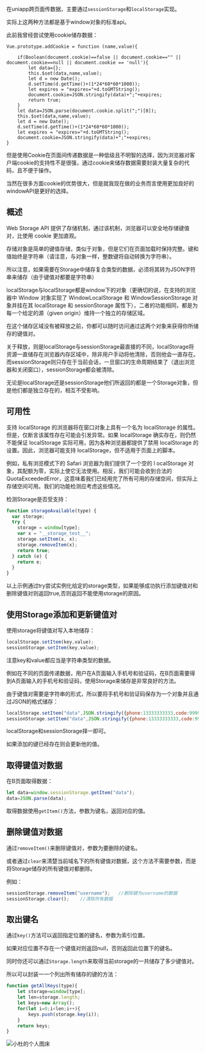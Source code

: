 在uniapp跨页面传数据，主要通过`sessionStorage`和`localStorage`实现。

实际上这两种方法都是基于window对象的标准api。

此前我曾经尝试使用cookie储存数据：
```
Vue.prototype.addCookie = function (name,value){

	if(Boolean(document.cookie)==false || document.cookie=="" || document.cookie==null || document.cookie == 'null'){
		let data={};
		this.$set(data,name,value);
		let d = new Date();
		d.setTime(d.getTime()+(1*24*60*60*1000));
		let expires = "expires="+d.toGMTString();
		document.cookie=JSON.stringify(data)+";"+expires;
		return true;
	}
	let data=JSON.parse(document.cookie.split(";")[0]);
	this.$set(data,name,value);
	let d = new Date();
	d.setTime(d.getTime()+(1*24*60*60*1000));
	let expires = "expires="+d.toGMTString();
	document.cookie=JSON.stringify(data)+";"+expires;
}
```

但是使用Cookie在页面间传递数据是一种低级且不明智的选择，因为浏览器对客户端cookie的支持性不是很强，通过cookie来储存数据需要封装大量复杂的代码，且不便于操作。

当然在很多方面cookie的优势很大，但是就我现在做的业务而言使用更加良好的windowAPI是更好的选择。

## 概述
Web Storage API 提供了存储机制，通过该机制，浏览器可以安全地存储键值对，比使用 cookie 更加直观。

存储对象是简单的键值存储，类似于对象，但是它们在页面加载时保持完整。键和值始终是字符串（请注意，与对象一样，整数键将自动转换为字符串）。

所以注意，如果需要在Storage中储存复合类型的数据，必须将其转为JSON字符串来储存（由于键值对都要是字符串）

localStorage与localStorage都是window下的对象（更确切的说，在支持的浏览器中 Window 对象实现了 WindowLocalStorage 和 WindowSessionStorage 对象并挂在其 localStorage 和 sessionStorage 属性下），二者的功能相同，都是为每一个给定的源（given origin）维持一个独立的存储区域。

在这个储存区域没有被释放之前，你都可以随时访问通过这两个对象来获得你所储存的键值对。

关于释放，则是localStorage与sessionStorage最直接的不同，localStorage将资源一直储存在浏览器内存区域中，除非用户手动将他清除，否则他会一直存在。而sessionStorage则只存在于当前会话，一旦窗口的生命周期结束了（退出浏览器和关闭窗口），sessionStorage都会被清除。


无论是localStorage还是sessionStorage他们所返回的都是一个Storage对象，但是他们都是独立存在的，相互不受影响。

## 可用性

支持 localStorage 的浏览器将在窗口对象上具有一个名为 localStorage 的属性。但是，仅断言该属性存在可能会引发异常。如果 localStorage 确实存在，则仍然不能保证 localStorage 实际可用，因为各种浏览器都提供了禁用 localStorage 的设置。因此，浏览器可能支持 localStorage，但不适用于页面上的脚本。

例如，私有浏览模式下的 Safari 浏览器为我们提供了一个空的 l ocalStorage 对象，其配额为零，实际上使它无法使用。相反，我们可能会收到合法的 QuotaExceededError，这意味着我们已经用完了所有可用的存储空间，但实际上存储空间可用。我们的功能检测应考虑这些情况。

检测Storage是否受支持：

```javascript
function storageAvailable(type) {
  var storage;
  try {
    storage = window[type];
    var x = "__storage_test__";
    storage.setItem(x, x);
    storage.removeItem(x);
    return true;
  } catch (e) {
    return e;
  }
}
```

以上示例通过try尝试实例化给定的storage类型，如果能够成功执行添加键值对和删除键值对则返回true,否则返回不能使用storage的原因。


## 使用Storage添加和更新键值对



使用storage将键值对写入本地储存：

```javascript
localStorage.setItem(key,value);
sessionStorage.setItem(key,value);
```

注意key和value都应当是字符串类型的数据。

例如在不同的页面传递数据，用户在A页面输入手机号和验证码，在B页面需要得到A页面输入的手机号和验证码，使用Storage来储存是非常良好的方法。

由于键值对需要是字符串的形式，所以要将手机号和验证码保存为一个对象并且通过JSON的格式储存：

```js
localStorage.setItem("data",JSON.stringify({phone:13333333333,code:999999}));
sessionStorage.setItem("data",JSON.stringify({phone:13333333333,code:999999}));
```

localStorage和sessionStorage择一即可。

如果添加的键已经存在则会更新他的值。

## 取得键值对数据

在B页面取得数据：
```js
let data=window.sessionStorage.getItem("data");
data=JSON.parse(data);
```

取得数据使用`getItem()`方法，参数为键名，返回对应的值。

## 删除键值对数据

通过`removeItem()`来删除键值对，参数为要删除的键名。

或者通过`clear`来清楚当前域名下的所有键值对数据，这个方法不需要参数，而是将Storage储存的所有键值对都删除。

例如：
```js
sessionStorage.removeItem("username");   //删除键为username的数据
sessionStorage.clear();    //清除所有数据
```

## 取出键名

通过`key()`方法可以返回指定位置的键名，参数为索引位置。

如果对应位置不存在一个键值对则返回null，否则返回此位置下的键名。

同时你还可以通过`Storage.length`来取得当前storage的一共储存了多少键值对。

所以可以封装一一个列出所有储存的键的方法：
```js
function getAllKeys(type){
    let storage=window[type];
    let len=storage.length;
    let keys=new Array();
    for(let i=0;i<len;i++){
        keys.push(storage.key(i));
    }
    return keys;
}
```

![小杜的个人图床](http://src.xiaodu0.com/2023/12/24/17d5790ab382b51ab82c55b70a74e4ec.png)

